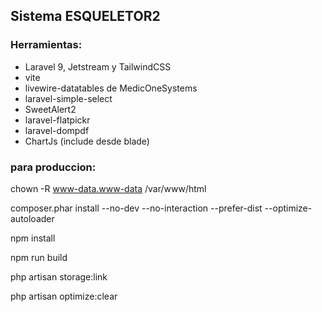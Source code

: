 ## Sistema ESQUELETOR2

### Herramientas:

- Laravel 9, Jetstream y TailwindCSS
- vite
- livewire-datatables de MedicOneSystems
- laravel-simple-select
- SweetAlert2
- laravel-flatpickr
- laravel-dompdf
- ChartJs (include desde blade)


### para produccion:

chown -R www-data.www-data /var/www/html

composer.phar install --no-dev --no-interaction --prefer-dist --optimize-autoloader

npm install

npm run build

php artisan storage:link

php artisan optimize:clear


